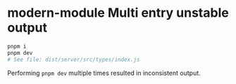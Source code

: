 # modern-module Multi entry unstable output

```sh
pnpm i
pnpm dev
# See file: dist/server/src/types/index.js
```
Performing `pnpm dev` multiple times resulted in inconsistent output.